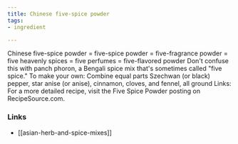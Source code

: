 ```yaml
---
title: Chinese five-spice powder
tags:
- ingredient

---
```

Chinese five-spice powder = five-spice powder = five-fragrance powder = five heavenly spices = five perfumes = five-flavored powder Don't confuse this with panch phoron, a Bengali spice mix that's sometimes called "five spice." To make your own: Combine equal parts Szechwan (or black) pepper, star anise (or anise), cinnamon, cloves, and fennel, all ground Links: For a more detailed recipe, visit the Five Spice Powder posting on RecipeSource.com.

### Links

* [[asian-herb-and-spice-mixes]]
